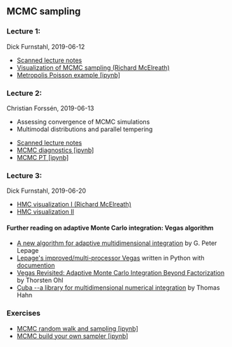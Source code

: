 ## MCMC sampling

### Lecture 1: 
Dick Furnstahl, 2019-06-12

* [Scanned lecture notes](https://github.com/NuclearTalent/Bayes2019/blob/master/topics/mcmc-sampling/Lecture_W1a_rjf.pdf)
* [Visualization of MCMC sampling (Richard McElreath)](http://elevanth.org/blog/2017/11/28/build-a-better-markov-chain/)
* [Metropolis Poisson example [ipynb]](https://github.com/NuclearTalent/Bayes2019/blob/master/topics/mcmc-sampling/Metropolis_Poisson_example.ipynb)


### Lecture 2: 
Christian Forss&eacute;n, 2019-06-13
- Assessing convergence of MCMC simulations
- Multimodal distributions and parallel tempering
* [Scanned lecture notes](https://github.com/NuclearTalent/Bayes2019/blob/master/topics/mcmc-sampling/Lecture_Th1b_cf.pdf)
* [MCMC diagnostics [ipynb]](https://github.com/NuclearTalent/Bayes2019/blob/master/topics/mcmc-sampling/MCMC-diagnostics.ipynb)
* [MCMC PT [ipynb]](https://github.com/NuclearTalent/Bayes2019/blob/master/topics/mcmc-sampling/MCMC-PT.ipynb)
  

### Lecture 3: 
Dick Furnstahl, 2019-06-20

* [HMC visualization I (Richard McElreath)](http://elevanth.org/blog/2017/11/28/build-a-better-markov-chain/)
* [HMC visualization II](https://arogozhnikov.github.io/2016/12/19/markov_chain_monte_carlo.html)

#### Further reading on adaptive Monte Carlo integration: Vegas algorithm

* [A new algorithm for adaptive multidimensional integration](https://www.sciencedirect.com/science/article/pii/0021999178900049?via%3Dihub) by G. Peter Lepage
* [Lepage's improved/multi-processor Vegas](https://github.com/gplepage/vegas) written in Python with [documention](https://vegas.readthedocs.io/en/latest/)
* [Vegas Revisited: Adaptive Monte Carlo Integration Beyond Factorization](https://arxiv.org/abs/hep-ph/9806432) by Thorsten Ohl
* [Cuba --a library for multidimensional numerical integration](https://arxiv.org/abs/hep-ph/0404043) by Thomas Hahn

### Exercises
* [MCMC random walk and sampling [ipynb]](https://github.com/NuclearTalent/Bayes2019/blob/master/topics/mcmc-sampling/MCMC-random-walk-and-sampling.ipynb)
* [MCMC build your own sampler [ipynb]](https://github.com/NuclearTalent/Bayes2019/blob/master/topics/mcmc-sampling/MCMC-build-your-own-sampler.ipynb)

